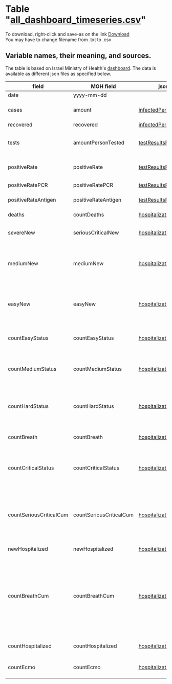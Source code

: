 # Table "[all_dashboard_timeseries.csv](https://github.com/erasta/CovidDataIsrael/blob/master/out/csv/all_dashboard_timeseries.csv)"
To download, right-click and save-as on the link <a id="raw-url" href="https://raw.githubusercontent.com/erasta/CovidDataIsrael/master/out/csv/all_dashboard_timeseries.csv">Download</a><br>
You may have to change filename from .txt to .csv
## Variable names, their meaning, and sources. 
The table is based on Israel Ministry of Health's [dashboard](https://datadashboard.health.gov.il/COVID-19/general?utm_source=go.gov.il&utm_medium=referral). The data is available as different json files as specified below.  

| field | MOH field | json | description |
| ------ | ------ | - | - |
| date | yyyy-mm-dd |  |  |
| cases | amount | [infectedPerDate](https://datadashboardapi.health.gov.il/api/queries/infectedPerDate) | positive PCR and Antigen tests by reported date | 
| recovered | recovered | [infectedPerDate](https://datadashboardapi.health.gov.il/api/queries/infectedPerDate) | recovered cases | 
| tests | amountPersonTested | [testResultsPerDate](https://datadashboardapi.health.gov.il/api/queries/hospitalizationStatus) | PCR and Antigen tests for COVID diagnosis (not recovery) |
| positiveRate | positiveRate | [testResultsPerDate](https://datadashboardapi.health.gov.il/api/queries/hospitalizationStatus) | percent positive tests = 100×cases/tests | 
| positiveRatePCR | positiveRatePCR | [testResultsPerDate](https://datadashboardapi.health.gov.il/api/queries/hospitalizationStatus) | percent positive PCR tests | 
| positiveRateAntigen | positiveRateAntigen | [testResultsPerDate](https://datadashboardapi.health.gov.il/api/queries/hospitalizationStatus) | percent positive Antigen tests | 
| deaths |  countDeaths | [hospitalizationStatus](https://datadashboardapi.health.gov.il/api/queries/hospitalizationStatus) | deaths by date of death |
| severeNew | seriousCriticalNew | [hospitalizationStatus](https://datadashboardapi.health.gov.il/api/queries/hospitalizationStatus) | new hospitalized patients in severe condition |
| mediumNew | mediumNew | [hospitalizationStatus](https://datadashboardapi.health.gov.il/api/queries/hospitalizationStatus) | new hospitalized patients in medium condition (may have improved from severe)|
| easyNew | easyNew | [hospitalizationStatus](https://datadashboardapi.health.gov.il/api/queries/hospitalizationStatus) | new hospitalized patients in mild condition (may have improved from mild or severe)|
| countEasyStatus | countEasyStatus | [hospitalizationStatus](https://datadashboardapi.health.gov.il/api/queries/hospitalizationStatus) | hospirtalized in mild condition (some COVID19 symptoms) |
| countMediumStatus | countMediumStatus | [hospitalizationStatus](https://datadashboardapi.health.gov.il/api/queries/hospitalizationStatus) | hospitalized in medium condition (COVID19 + pneumonia) |
| countHardStatus | countHardStatus | [hospitalizationStatus](https://datadashboardapi.health.gov.il/api/queries/hospitalizationStatus) | hospitalized severely ill patients (low oxygenation, PaO2/FiO2 < 300) |
| countBreath | countBreath | [hospitalizationStatus](https://datadashboardapi.health.gov.il/api/queries/hospitalizationStatus) | mechanically ventilated patients |
| countCriticalStatus | countCriticalStatus | [hospitalizationStatus](https://datadashboardapi.health.gov.il/api/queries/hospitalizationStatus) | hospitalized in critical condition (system failure- heart, lungs, kidneys...). Usually in ICU |
| countSeriousCriticalCum | countSeriousCriticalCum | [hospitalizationStatus](https://datadashboardapi.health.gov.il/api/queries/hospitalizationStatus) | cumulative severe or critical patients. The difference between days gives the number of new severe patients |
| newHospitalized | newHospitalized | [hospitalizationStatus](https://datadashboardapi.health.gov.il/api/queries/hospitalizationStatus) | new hospital admissions |
| countBreathCum | countBreathCum | [hospitalizationStatus](https://datadashboardapi.health.gov.il/api/queries/hospitalizationStatus) | cumulative mechanically ventilated patients. The difference between days gives the number of newly ventilated. This is the closest measure to new ICU admissions. |
| countHospitalized | countHospitalized | [hospitalizationStatus](https://datadashboardapi.health.gov.il/api/queries/hospitalizationStatus) | all hospitalized COVID19 patients |
| countEcmo | countEcmo | [hospitalizationStatus](https://datadashboardapi.health.gov.il/api/queries/hospitalizationStatus) | patients connected to ECMO |





